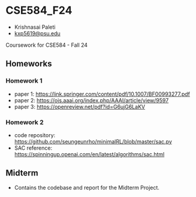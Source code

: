 # CSE584_F24
- Krishnasai Paleti 
- kxp5619@psu.edu

Coursework for CSE584 - Fall 24
## Homeworks
### Homework 1
- paper 1: https://link.springer.com/content/pdf/10.1007/BF00993277.pdf
- paper 2: https://ojs.aaai.org/index.php/AAAI/article/view/9597
- paper 3: https://openreview.net/pdf?id=G6ujG6LaKV

### Homework 2
- code repository: https://github.com/seungeunrho/minimalRL/blob/master/sac.py
- SAC reference: https://spinningup.openai.com/en/latest/algorithms/sac.html

## Midterm

- Contains the codebase and report for the Midterm Project.